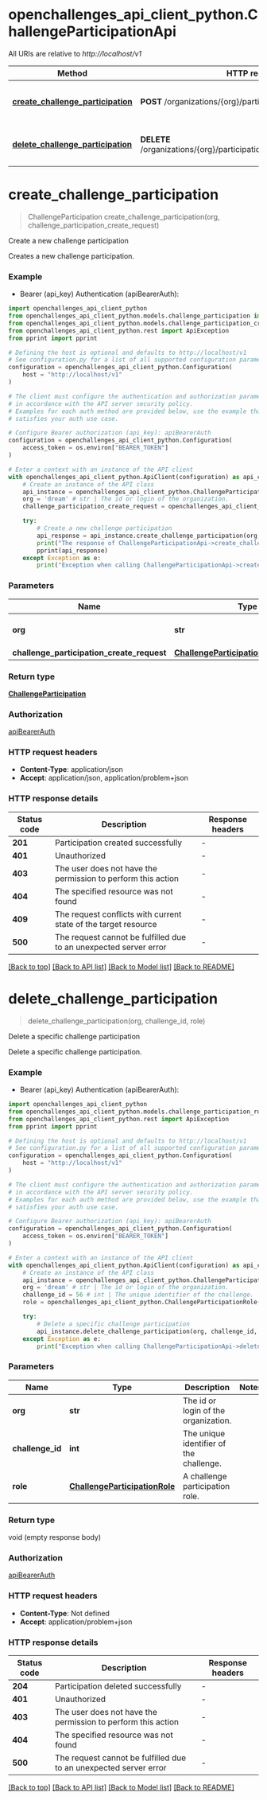 # openchallenges_api_client_python.ChallengeParticipationApi

All URIs are relative to _http://localhost/v1_

| Method                                                                                            | HTTP request                                                              | Description                               |
| ------------------------------------------------------------------------------------------------- | ------------------------------------------------------------------------- | ----------------------------------------- |
| [**create_challenge_participation**](ChallengeParticipationApi.md#create_challenge_participation) | **POST** /organizations/{org}/participations                              | Create a new challenge participation      |
| [**delete_challenge_participation**](ChallengeParticipationApi.md#delete_challenge_participation) | **DELETE** /organizations/{org}/participations/{challengeId}/roles/{role} | Delete a specific challenge participation |

# **create_challenge_participation**

> ChallengeParticipation create_challenge_participation(org, challenge_participation_create_request)

Create a new challenge participation

Creates a new challenge participation.

### Example

- Bearer (api_key) Authentication (apiBearerAuth):

```python
import openchallenges_api_client_python
from openchallenges_api_client_python.models.challenge_participation import ChallengeParticipation
from openchallenges_api_client_python.models.challenge_participation_create_request import ChallengeParticipationCreateRequest
from openchallenges_api_client_python.rest import ApiException
from pprint import pprint

# Defining the host is optional and defaults to http://localhost/v1
# See configuration.py for a list of all supported configuration parameters.
configuration = openchallenges_api_client_python.Configuration(
    host = "http://localhost/v1"
)

# The client must configure the authentication and authorization parameters
# in accordance with the API server security policy.
# Examples for each auth method are provided below, use the example that
# satisfies your auth use case.

# Configure Bearer authorization (api_key): apiBearerAuth
configuration = openchallenges_api_client_python.Configuration(
    access_token = os.environ["BEARER_TOKEN"]
)

# Enter a context with an instance of the API client
with openchallenges_api_client_python.ApiClient(configuration) as api_client:
    # Create an instance of the API class
    api_instance = openchallenges_api_client_python.ChallengeParticipationApi(api_client)
    org = 'dream' # str | The id or login of the organization.
    challenge_participation_create_request = openchallenges_api_client_python.ChallengeParticipationCreateRequest() # ChallengeParticipationCreateRequest |

    try:
        # Create a new challenge participation
        api_response = api_instance.create_challenge_participation(org, challenge_participation_create_request)
        print("The response of ChallengeParticipationApi->create_challenge_participation:\n")
        pprint(api_response)
    except Exception as e:
        print("Exception when calling ChallengeParticipationApi->create_challenge_participation: %s\n" % e)
```

### Parameters

| Name                                       | Type                                                                              | Description                          | Notes |
| ------------------------------------------ | --------------------------------------------------------------------------------- | ------------------------------------ | ----- |
| **org**                                    | **str**                                                                           | The id or login of the organization. |
| **challenge_participation_create_request** | [**ChallengeParticipationCreateRequest**](ChallengeParticipationCreateRequest.md) |                                      |

### Return type

[**ChallengeParticipation**](ChallengeParticipation.md)

### Authorization

[apiBearerAuth](../README.md#apiBearerAuth)

### HTTP request headers

- **Content-Type**: application/json
- **Accept**: application/json, application/problem+json

### HTTP response details

| Status code | Description                                                       | Response headers |
| ----------- | ----------------------------------------------------------------- | ---------------- |
| **201**     | Participation created successfully                                | -                |
| **401**     | Unauthorized                                                      | -                |
| **403**     | The user does not have the permission to perform this action      | -                |
| **404**     | The specified resource was not found                              | -                |
| **409**     | The request conflicts with current state of the target resource   | -                |
| **500**     | The request cannot be fulfilled due to an unexpected server error | -                |

[[Back to top]](#) [[Back to API list]](../README.md#documentation-for-api-endpoints) [[Back to Model list]](../README.md#documentation-for-models) [[Back to README]](../README.md)

# **delete_challenge_participation**

> delete_challenge_participation(org, challenge_id, role)

Delete a specific challenge participation

Delete a specific challenge participation.

### Example

- Bearer (api_key) Authentication (apiBearerAuth):

```python
import openchallenges_api_client_python
from openchallenges_api_client_python.models.challenge_participation_role import ChallengeParticipationRole
from openchallenges_api_client_python.rest import ApiException
from pprint import pprint

# Defining the host is optional and defaults to http://localhost/v1
# See configuration.py for a list of all supported configuration parameters.
configuration = openchallenges_api_client_python.Configuration(
    host = "http://localhost/v1"
)

# The client must configure the authentication and authorization parameters
# in accordance with the API server security policy.
# Examples for each auth method are provided below, use the example that
# satisfies your auth use case.

# Configure Bearer authorization (api_key): apiBearerAuth
configuration = openchallenges_api_client_python.Configuration(
    access_token = os.environ["BEARER_TOKEN"]
)

# Enter a context with an instance of the API client
with openchallenges_api_client_python.ApiClient(configuration) as api_client:
    # Create an instance of the API class
    api_instance = openchallenges_api_client_python.ChallengeParticipationApi(api_client)
    org = 'dream' # str | The id or login of the organization.
    challenge_id = 56 # int | The unique identifier of the challenge.
    role = openchallenges_api_client_python.ChallengeParticipationRole() # ChallengeParticipationRole | A challenge participation role.

    try:
        # Delete a specific challenge participation
        api_instance.delete_challenge_participation(org, challenge_id, role)
    except Exception as e:
        print("Exception when calling ChallengeParticipationApi->delete_challenge_participation: %s\n" % e)
```

### Parameters

| Name             | Type                                  | Description                             | Notes |
| ---------------- | ------------------------------------- | --------------------------------------- | ----- |
| **org**          | **str**                               | The id or login of the organization.    |
| **challenge_id** | **int**                               | The unique identifier of the challenge. |
| **role**         | [**ChallengeParticipationRole**](.md) | A challenge participation role.         |

### Return type

void (empty response body)

### Authorization

[apiBearerAuth](../README.md#apiBearerAuth)

### HTTP request headers

- **Content-Type**: Not defined
- **Accept**: application/problem+json

### HTTP response details

| Status code | Description                                                       | Response headers |
| ----------- | ----------------------------------------------------------------- | ---------------- |
| **204**     | Participation deleted successfully                                | -                |
| **401**     | Unauthorized                                                      | -                |
| **403**     | The user does not have the permission to perform this action      | -                |
| **404**     | The specified resource was not found                              | -                |
| **500**     | The request cannot be fulfilled due to an unexpected server error | -                |

[[Back to top]](#) [[Back to API list]](../README.md#documentation-for-api-endpoints) [[Back to Model list]](../README.md#documentation-for-models) [[Back to README]](../README.md)
